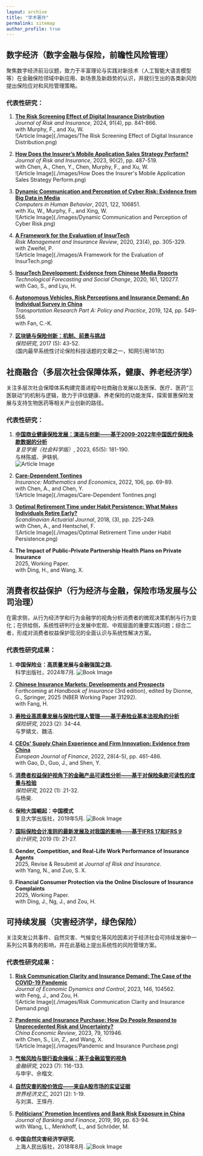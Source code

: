 ```yaml
---
layout: archive
title: "学术著作"
permalink: sitemap
author_profile: true
---
```



## 数字经济（数字金融与保险，前瞻性风险管理）

聚焦数字经济前沿议题，致力于丰富理论与实践对新技术（人工智能大语言模型等）在金融保险领域中新应用、新场景及新趋势的认识，并就衍生出的各类新风险提出保险应对和风险管理策略。

### 代表性研究：
1. [**The Risk Screening Effect of Digital Insurance Distribution**](https://doi.org/10.1111/jori.12496)  
   *Journal of Risk and Insurance*, 2024, 91(4), pp. 841-866.  
   with Murphy, F., and Xu, W.  
   ![Article Image](./images/The Risk Screening Effect of Digital Insurance Distribution.png)

2. [**How Does the Insurer’s Mobile Application Sales Strategy Perform?**](https://papers.ssrn.com/sol3/Delivery.cfm?abstractid=3985977)  
   *Journal of Risk and Insurance*, 2023, 90(2), pp. 487-519.  
   with Chen, A., Chen, Y., Chen, Murphy, F., and Xu, W.  
   ![Article Image](./images/How Does the Insurer's Mobile Application Sales Strategy Perform.png)

3. [**Dynamic Communication and Perception of Cyber Risk: Evidence from Big Data in Media**](https://doi.org/10.1016/j.chb.2021.106851)  
   *Computers in Human Behavior*, 2021, 122, 106851.  
   with Xu, W., Murphy, F., and Xing, W.  
   ![Article Image](./images/Dynamic Communication and Perception of Cyber Risk.png)

4. [**A Framework for the Evaluation of InsurTech**](https://doi.org/10.1111/rmir.12161)  
   *Risk Management and Insurance Review*, 2020, 23(4), pp. 305-329.  
   with Zweifel, P.  
   ![Article Image](./images/A Framework for the Evaluation of InsurTech.png)

5. [**InsurTech Development: Evidence from Chinese Media Reports**](https://doi.org/10.1016/j.techfore.2020.120277)  
   *Technological Forecasting and Social Change*, 2020, 161, 120277.  
   with Cao, S., and Lyu, H.  


6. [**Autonomous Vehicles, Risk Perceptions and Insurance Demand: An Individual Survey in China**](https://doi.org/10.1016/j.tra.2018.04.009)  
   *Transportation Research Part A: Policy and Practice*, 2019, 124, pp. 549-556.  
   with Fan, C.-K.  


7. [**区块链与保险创新：机制、前景与挑战**](http://vip.isc-org.top/%E6%96%87%E6%A1%A3/%E6%9C%9F%E5%88%8A%E8%91%97%E4%BD%9C/%E4%BF%9D%E9%99%A9%E7%A0%94%E7%A9%B62017/%E7%AC%AC5%E6%9C%9F/120170504-%E3%80%8A%E5%8C%BA%E5%9D%97%E9%93%BE%E4%B8%8E%E4%BF%9D%E9%99%A9%E5%88%9B%E6%96%B0%EF%BC%9A%E6%9C%BA%E5%88%B6%E3%80%81%E5%89%8D%E6%99%AF%E4%B8%8E%E6%8C%91%E6%88%98%E3%80%8B(%E8%AE%B8%E9%97%B2)%EF%BC%88P43-52%EF%BC%89.pdf?auth_key=1720865232837-0-0-563cfe93bf6f1772dc12b850d4c22b74)  
   *保险研究*, 2017 (5): 43-52.  
   (国内最早系统性讨论保险科技话题的文章之一，知网引用181次)  


## 社商融合（多层次社会保障体系，健康、养老经济学）

关注多层次社会保障体系构建完善进程中社商融合发展以及医保、医疗、医药“三医联动”的机制与逻辑，致力于评估健康、养老保险的功能发挥，探索普惠保险发展与支持生物医药等相关产业创新的路径。

### 代表性研究：
1. [**中国商业健康保险发展：演进与创新——基于2009-2022年中国医疗保险条款数据的分析**](https://d.wanfangdata.com.cn/periodical/ChlQZXJpb2RpY2FsQ0hJTmV3UzIwMjMwODMxEhNmZHhiLXNoa3hiMjAyMzA1MDE5GggzeTdvMzZtNw==)  
   *复旦学报（社会科学版）*, 2023, 65(5): 181-190.  
   与林陈威、尹轶帆.  
   ![Article Image](./images/中国商业健康保险发展：演进与创新.png)

2. [**Care-Dependent Tontines**](https://doi.org/10.1016/j.insmatheco.2022.05.002)  
   *Insurance: Mathematics and Economics*, 2022, 106, pp. 69-89.  
   with Chen, A., and Chen, Y.  
   ![Article Image](./images/Care-Dependent Tontines.png)

3. [**Optimal Retirement Time under Habit Persistence: What Makes Individuals Retire Early?**](https://doi.org/10.1080/03461238.2017.1339634)  
   *Scandinavian Actuarial Journal*, 2018, (3), pp. 225-249.  
   with Chen, A., and Hentschel, F.  
   ![Article Image](./images/Optimal Retirement Time under Habit Persistence.png)

4. **The Impact of Public-Private Partnership Health Plans on Private Insurance**  
   2025, Working Paper.  
   with Ding, H., and Wang, X.
   

## 消费者权益保护（行为经济与金融，保险市场发展与公司治理）

在需求侧，从行为经济学和行为金融学的视角分析消费者的微观决策机制与行为变化；在供给侧，系统性研判行业发展中宏观、中观层面的重要实践问题；综合二者，形成对消费者权益保护现况的全面认识与系统性解决方案。

### 代表性研究成果：
1. **中国保险业：高质量发展与金融强国之路.**  
   科学出版社，2024年7月.
   ![Book Image](./images/中国保险业：高质量发展与金融强国之路.png)

2. [**Chinese Insurance Markets: Developments and Prospects**](https://doi.org/10.3386/w31292)  
   Forthcoming at *Handbook of Insurance* (3rd edition), edited by Dionne, G., Springer, 2025 (NBER Working Paper 31292).  
   with Fang, H.  

3. [**寿险业高质量发展与保险代理人管理——基于寿险业基本法视角的分析**](http://59.75.36.213/KCMS/detail/detail.aspx?filename=BXYJ202302003&dbcode=CJFQ&dbname=CJFD2023)  
   *保险研究*, 2023 (2): 34-44.  
   与罗婧文、魏洁.  

4. [**CEOs’ Supply Chain Experience and Firm Innovation: Evidence from China**](https://doi.org/10.1080/1351847X.2020.1856164)  
   *European Journal of Finance*, 2022, 28(4-5), pp. 461-486.  
   with Gao, D., Guo, J., and Shen, Y.  

5. [**消费者权益保护视角下的金融产品可读性分析——基于对保险条款可读性的度量与检验**](https://chn.oversea.cnki.net/kcms/detail/detail.aspx?filename=BXYJ202201002&dbcode=CJFQ&dbname=CJFDLAST2022&uniplatform=NZKPT)  
   *保险研究*, 2022 (1): 21-32.  
   与杨昊.  

6. **保险大国崛起：中国模式**  
   复旦大学出版社，2019年5月.
   ![Book Image](./images/保险大国崛起：中国模式.png)

7. [**国际保险会计准则的最新发展及对我国的影响——基于IFRS 17和IFRS 9**](https://www.cnki.net/KCMS/detail/detail.aspx?dbcode=CJFD&dbname=CJFDLAST2019&filename=KJYJ201901004&uniplatform=OVERSEA&v=sFD8SYfSaVBbRa2uquSa8F79xb6BQpi9PwlFmeRtvQX3qS3KHlORtuIc3UZ1DkBS)  
   *会计研究*, 2019 (1): 21-27.  


8. **Gender, Competition, and Real-Life Work Performance of Insurance Agents**  
   2025, Revise & Resubmit at *Journal of Risk and Insurance*.  
   with Yang, N., and Zuo, S. X.


9. **Financial Consumer Protection via the Online Disclosure of Insurance Complaints**  
   2025, Working Paper.  
   with Ding, J., Ng, J., and Zou, H.

## 可持续发展（灾害经济学，绿色保险）

关注突发公共事件、自然灾害、气候变化等风险因素对于经济社会可持续发展中一系列公共事务的影响，并在此基础上提出系统性的风险管理方案。

### 代表性研究成果：
1. [**Risk Communication Clarity and Insurance Demand: The Case of the COVID-19 Pandemic**](https://doi.org/10.1016/j.jedc.2022.104562)  
   *Journal of Economic Dynamics and Control*, 2023, 146, 104562.  
   with Feng, J., and Zou, H.  
   ![Article Image](./images/Risk Communication Clarity and Insurance Demand.png)

2. [**Pandemic and Insurance Purchase: How Do People Respond to Unprecedented Risk and Uncertainty?**](https://doi.org/10.1016/j.chieco.2023.101946)  
   *China Economic Review*, 2023, 79, 101946.  
   with Chen, S., Lin, Z., and Wang, X.  
   ![Article Image](./images/Pandemic and Insurance Purchase.png)

3. [**气候风险与银行盈余操纵：基于金融监管的视角**](http://www.jryj.org.cn/CN/abstract/abstract1206.shtml)  
   *金融研究*, 2023 (7): 116-133.  
   与申宇、佘楷文.  

4. [**自然灾害的股价效应——来自A股市场的实证证据**](https://d.wanfangdata.com.cn/periodical/sjjjwh202102001)  
   *世界经济文汇*, 2021 (2): 1-19.  
   与刘淇、王怿丹.  

5. [**Politicians’ Promotion Incentives and Bank Risk Exposure in China**](https://doi.org/10.1016/j.jbankfin.2018.11.013)  
   *Journal of Banking and Finance*, 2019, 99, pp. 63-94.  
   with Wang, L., Menkhoff, L., and Schröder, M.  

6. **中国自然灾害经济学研究.**  
   上海人民出版社，2018年8月.
   ![Book Image](./images/中国自然灾害经济学研究.png)

